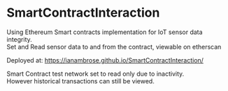 # SmartContractInteraction

Using Ethereum Smart contracts implementation for IoT sensor data integrity. <br>
Set and Read sensor data to and from the contract, viewable on etherscan

Deployed at: https://ianambrose.github.io/SmartContractInteraction/

Smart Contract test network set to read only due to inactivity.<br>
However historical transactions can still be viewed. 
